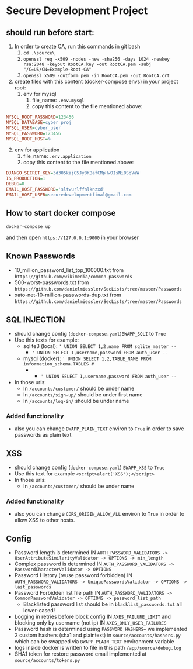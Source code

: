 # Secure Development Project## should run before start:1. In order to create CA, run this commands in git bash   1. `cd .\source\`   2. `openssl req -x509 -nodes -new -sha256 -days 1024 -newkey rsa:2048 -keyout RootCA.key -out RootCA.pem -subj "/C=US/CN=Example-Root-CA"`   3. `openssl x509 -outform pem -in RootCA.pem -out RootCA.crt`2. create files with this content (docker-compose envs) in your project root:   1. env for mysql      1. file_name: `.env.mysql`      2. copy this content to the file mentioned above:```iniMYSQL_ROOT_PASSWORD=123456MYSQL_DATABASE=cyber_projMYSQL_USER=cyber_userMYSQL_PASSWORD=123456MYSQL_ROOT_HOST=%```   2. env for application        1. file_name: `.env.application`        2. copy this content to the file mentioned above:```iniDJANGO_SECRET_KEY=3d305kajG5Jy8KBafCMpHwDIsNi0SqVaWIS_PRODUCTION=1DEBUG=0EMAIL_HOST_PASSWORD='sltwurlffnlknzxd'EMAIL_HOST_USER=securedevelopmentfinal@gmail.com```## How to start docker compose```bashdocker-compose up```and then open `https://127.0.0.1:9000` in your browser## Known Passwords- 10_million_password_list_top_100000.txt from `https://github.com/wikimedia/common-passwords`- 500-worst-passwords.txt from `https://github.com/danielmiessler/SecLists/tree/master/Passwords`- xato-net-10-million-passwords-dup.txt from `https://github.com/danielmiessler/SecLists/tree/master/Passwords` ## SQL INJECTION- should change config (`docker-compose.yaml`)`BWAPP_SQLI` to `True`- Use this texts for example:   - sqlite3 (local): `' UNION SELECT 1,2,name FROM sqlite_master --`     - `' UNION SELECT 1,username,password FROM auth_user --`   - mysql (docker): `' UNION SELECT 1,2,TABLE_NAME FROM information_schema.TABLES #`     - - `' UNION SELECT 1,username,password FROM auth_user --`- In those urls:  - In `/accounts/customer/` should be under name  - In `/accounts/sign-up/` should be under first name  - In `/accounts/log-in/` should be under name### Added functionality- also you can change `BWAPP_PLAIN_TEXT` environ to `True` in order to save passwords as plain text  ## XSS- should change config (`docker-compose.yaml`) `BWAPP_XSS` to `True`- Use this text for example `<script>alert('XSS');</script>`- In those urls:  - In `/accounts/customer/` should be under name### Added functionality- also you can change `CORS_ORIGIN_ALLOW_ALL` environ to `True` in order to allow XSS to other hosts.## Config- Password length is determined IN `AUTH_PASSWORD_VALIDATORS -> UserAttributeSimilarityValidator -> OPTIONS -> min_length`- Complex password is determined IN `AUTH_PASSWORD_VALIDATORS -> PasswordCharacterValidator -> OPTIONS`- Password History (reuse password forbidden) IN `AUTH_PASSWORD_VALIDATORS -> UniquePasswordsValidator -> OPTIONS -> last_passwords`- Password Forbidden list file path IN `AUTH_PASSWORD_VALIDATORS -> CommonPasswordValidator -> OPTIONS -> password_list_path`  - Blacklisted password list should be in `blacklist_passwords.txt` all lower-cased!- Logging in retries before block config IN `AXES_FAILURE_LIMIT` and blocking only by username (not ip) IN `AXES_ONLY_USER_FAILURES`- Password hash is determined using `PASSWORD_HASHERS=` we implemented 2 custom hashers (sha1 and plaintext) in `source/accounts/hashers.py` which can be swapped via `BWAPP_PLAIN_TEXT` environment variable- logs inside docker is written to file in this path `/app/source/debug.log`- SHA1 token for restore password email implemented at `source/accounts/tokens.py`